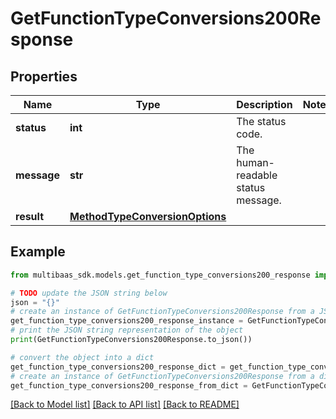 # GetFunctionTypeConversions200Response


## Properties

Name | Type | Description | Notes
------------ | ------------- | ------------- | -------------
**status** | **int** | The status code. | 
**message** | **str** | The human-readable status message. | 
**result** | [**MethodTypeConversionOptions**](MethodTypeConversionOptions.md) |  | 

## Example

```python
from multibaas_sdk.models.get_function_type_conversions200_response import GetFunctionTypeConversions200Response

# TODO update the JSON string below
json = "{}"
# create an instance of GetFunctionTypeConversions200Response from a JSON string
get_function_type_conversions200_response_instance = GetFunctionTypeConversions200Response.from_json(json)
# print the JSON string representation of the object
print(GetFunctionTypeConversions200Response.to_json())

# convert the object into a dict
get_function_type_conversions200_response_dict = get_function_type_conversions200_response_instance.to_dict()
# create an instance of GetFunctionTypeConversions200Response from a dict
get_function_type_conversions200_response_from_dict = GetFunctionTypeConversions200Response.from_dict(get_function_type_conversions200_response_dict)
```
[[Back to Model list]](../README.md#documentation-for-models) [[Back to API list]](../README.md#documentation-for-api-endpoints) [[Back to README]](../README.md)


